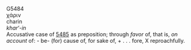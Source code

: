 <body>
  <p>G5484<br>  χάριν  <br> charin  <br><i>khar‘-in </i><br>Accusative case of <a href="g5485.htm">5485</a> as preposition; through <i>favor</i> of, that is, <i>on</i> <i>account</i> of: - be- (for) cause of, for sake of, + . . . fore, X reproachfully.<br></p>
 </body>